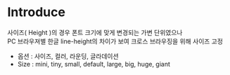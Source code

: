 # Introduce

사이즈\( Height \)의 경우 폰트 크기에 맞게 변경되는 가변 단위였으나  
PC 브라우져별 한글 line-height의 차이가 보여 크로스 브라우징을 위해 사이즈 고정

* 옵션 : 사이즈, 컬러, 라운딩, 글라데이션
* Size : mini, tiny, small, default, large, big, huge, giant

